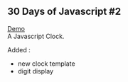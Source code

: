 30 Days of Javascript #2
-------------

[Demo](https://cdn.rawgit.com/val--/javascript30-2-CSS-Clock/master/index.html)  
A Javascript Clock.  
  
Added : 
- new clock template  
- digit display  